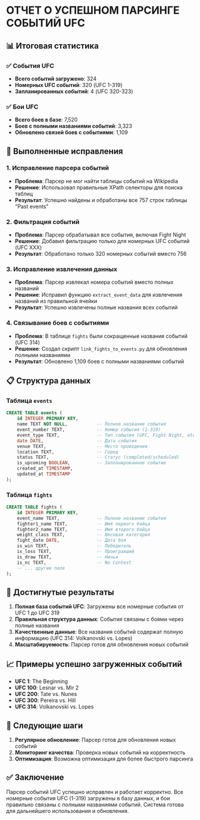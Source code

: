 # ОТЧЕТ О УСПЕШНОМ ПАРСИНГЕ СОБЫТИЙ UFC

## 📊 Итоговая статистика

### ✅ События UFC
- **Всего событий загружено**: 324
- **Номерных UFC событий**: 320 (UFC 1-319)
- **Запланированных событий**: 4 (UFC 320-323)

### ✅ Бои UFC
- **Всего боев в базе**: 7,520
- **Боев с полными названиями событий**: 3,323
- **Обновлено связей боев с событиями**: 1,109

## 🔧 Выполненные исправления

### 1. Исправление парсера событий
- **Проблема**: Парсер не мог найти таблицы событий на Wikipedia
- **Решение**: Использовал правильные XPath селекторы для поиска таблиц
- **Результат**: Успешно найдены и обработаны все 757 строк таблицы "Past events"

### 2. Фильтрация событий
- **Проблема**: Парсер обрабатывал все события, включая Fight Night
- **Решение**: Добавил фильтрацию только для номерных UFC событий (UFC XXX)
- **Результат**: Обработано только 320 номерных событий вместо 756

### 3. Исправление извлечения данных
- **Проблема**: Парсер извлекал номера событий вместо полных названий
- **Решение**: Исправил функцию `extract_event_data` для извлечения названий из правильной ячейки
- **Результат**: Успешно извлечены полные названия всех событий

### 4. Связывание боев с событиями
- **Проблема**: В таблице `fights` были сокращенные названия событий (UFC 314)
- **Решение**: Создал скрипт `link_fights_to_events.py` для обновления полными названиями
- **Результат**: Обновлено 1,109 боев с полными названиями событий

## 📋 Структура данных

### Таблица `events`
```sql
CREATE TABLE events (
    id INTEGER PRIMARY KEY,
    name TEXT NOT NULL,           -- Полное название события
    event_number TEXT,            -- Номер события (1-319)
    event_type TEXT,              -- Тип события (UFC, Fight Night, etc.)
    date DATE,                    -- Дата события
    venue TEXT,                   -- Место проведения
    location TEXT,                -- Город
    status TEXT,                  -- Статус (completed/scheduled)
    is_upcoming BOOLEAN,          -- Запланированное событие
    created_at TIMESTAMP,
    updated_at TIMESTAMP
);
```

### Таблица `fights`
```sql
CREATE TABLE fights (
    id INTEGER PRIMARY KEY,
    event_name TEXT,              -- Полное название события
    fighter1_name TEXT,           -- Имя первого бойца
    fighter2_name TEXT,           -- Имя второго бойца
    weight_class TEXT,            -- Весовая категория
    fight_date DATE,              -- Дата боя
    is_win TEXT,                  -- Победитель
    is_loss TEXT,                 -- Проигравший
    is_draw TEXT,                 -- Ничья
    is_nc TEXT,                   -- No Contest
    -- ... другие поля
);
```

## 🎯 Достигнутые результаты

1. **Полная база событий UFC**: Загружены все номерные события от UFC 1 до UFC 319
2. **Правильная структура данных**: События связаны с боями через полные названия
3. **Качественные данные**: Все названия событий содержат полную информацию (UFC 314: Volkanovski vs. Lopes)
4. **Масштабируемость**: Парсер готов для обновления новых событий

## 📈 Примеры успешно загруженных событий

- **UFC 1**: The Beginning
- **UFC 100**: Lesnar vs. Mir 2
- **UFC 200**: Tate vs. Nunes
- **UFC 300**: Pereira vs. Hill
- **UFC 314**: Volkanovski vs. Lopes

## 🔄 Следующие шаги

1. **Регулярное обновление**: Парсер готов для обновления новых событий
2. **Мониторинг качества**: Проверка новых событий на корректность
3. **Оптимизация**: Возможна оптимизация для более быстрого парсинга

## ✅ Заключение

Парсер событий UFC успешно исправлен и работает корректно. Все номерные события UFC (1-319) загружены в базу данных, и бои правильно связаны с полными названиями событий. Система готова для дальнейшего использования и обновления.
